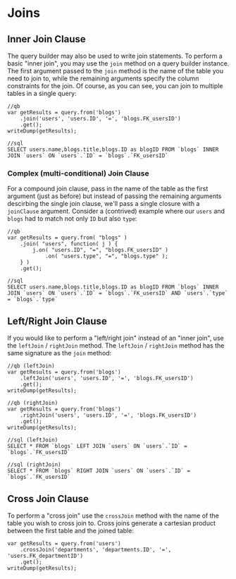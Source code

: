 # Joins

## Inner Join Clause

The query builder may also be used to write join statements. To perform a basic "inner join", you may use the `join` method on a query builder instance. The first argument passed to the `join` method is the name of the table you need to join to, while the remaining arguments specify the column constraints for the join. Of course, as you can see, you can join to multiple tables in a single query:

```text
//qb
var getResults = query.from('blogs')
    .join('users', 'users.ID', '=', 'blogs.FK_usersID')
    .get();
writeDump(getResults);

//sql
SELECT users.name,blogs.title,blogs.ID as blogID FROM `blogs` INNER JOIN `users` ON `users`.`ID` = `blogs`.`FK_usersID`
```

### Complex (multi-conditional) Join Clause

For a compound join clause, pass in the name of the table as the first argument (just as before) but instead of passing the remaining arguments descirbing the single join clause, we'll pass a single closure with a `joinClause` argument. Consider a (contrived) example where our `users` and `blogs` had to match not only `ID` but also `type`:

```text
//qb
var getResults = query.from( "blogs" )
    .join( "users", function( j ) {
        j.on( "users.ID", "=", "blogs.FK_usersID" )
            .on( "users.type", "=", "blogs.type" );
    } )
    .get();

//sql
SELECT users.name,blogs.title,blogs.ID as blogID FROM `blogs` INNER JOIN `users` ON `users`.`ID` = `blogs`.`FK_usersID` AND `users`.`type` = `blogs`.`type`
```

## Left/Right Join Clause

If you would like to perform a "left/right join" instead of an "inner join", use the `leftJoin` / `rightJoin` method. The `leftJoin` / `rightJoin` method has the same signature as the `join` method:

```text
//qb (leftJoin)
var getResults = query.from('blogs')
    .leftJoin('users', 'users.ID', '=', 'blogs.FK_usersID')
    .get();
writeDump(getResults);

//qb (rightJoin)
var getResults = query.from('blogs')
    .rightJoin('users', 'users.ID', '=', 'blogs.FK_usersID')
    .get();
writeDump(getResults);

//sql (leftJoin)
SELECT * FROM `blogs` LEFT JOIN `users` ON `users`.`ID` = `blogs`.`FK_usersID`

//sql (rightJoin)
SELECT * FROM `blogs` RIGHT JOIN `users` ON `users`.`ID` = `blogs`.`FK_usersID`
```

## Cross Join Clause

To perform a "cross join" use the `crossJoin` method with the name of the table you wish to cross join to. Cross joins generate a cartesian product between the first table and the joined table:

```text
var getResults = query.from('users')
    .crossJoin('departments', 'departments.ID', '=', 'users.FK_departmentID')
    .get();
writeDump(getResults);
```

